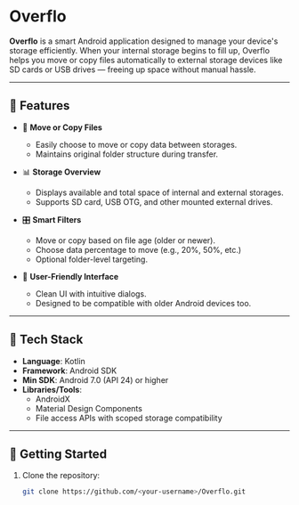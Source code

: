 # Overflo

**Overflo** is a smart Android application designed to manage your device's storage efficiently. When your internal storage begins to fill up, Overflo helps you move or copy files automatically to external storage devices like SD cards or USB drives — freeing up space without manual hassle.

---

## 📱 Features

- 🔄 **Move or Copy Files**
  - Easily choose to move or copy data between storages.
  - Maintains original folder structure during transfer.

- 📊 **Storage Overview**
  - Displays available and total space of internal and external storages.
  - Supports SD card, USB OTG, and other mounted external drives.

- 🎛️ **Smart Filters**
  - Move or copy based on file age (older or newer).
  - Choose data percentage to move (e.g., 20%, 50%, etc.)
  - Optional folder-level targeting.

- 🧠 **User-Friendly Interface**
  - Clean UI with intuitive dialogs.
  - Designed to be compatible with older Android devices too.

---

## 🔧 Tech Stack

- **Language**: Kotlin
- **Framework**: Android SDK
- **Min SDK**: Android 7.0 (API 24) or higher
- **Libraries/Tools**:
  - AndroidX
  - Material Design Components
  - File access APIs with scoped storage compatibility

---

## 🚀 Getting Started

1. Clone the repository:
   ```bash
   git clone https://github.com/<your-username>/Overflo.git
